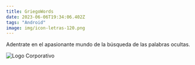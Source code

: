 ```yaml
---
title: GriegoWords
date: 2023-06-06T19:34:06.402Z
tags: "Android"
image: img/icon-letras-120.png
---
```

Adentrate en el apasionante mundo de la búsqueda de las palabras ocultas.

![Logo Corporativo](img/logo-mj-alfa1080-2.jpg "Logo Corporativo")